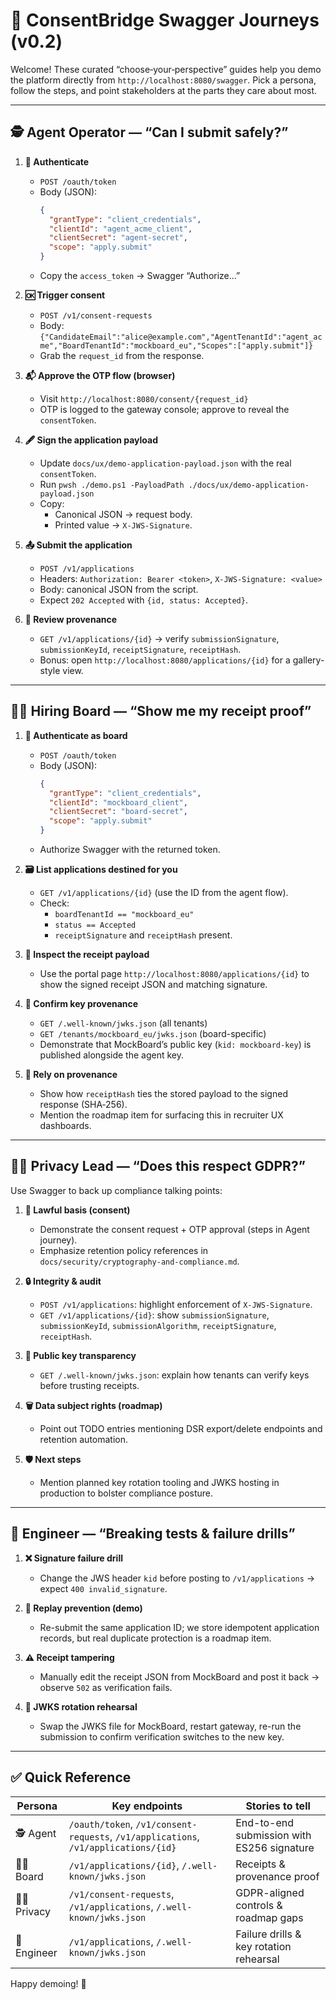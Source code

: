 # 🌉 ConsentBridge Swagger Journeys (v0.2)

Welcome! These curated “choose‑your‑perspective” guides help you demo the platform directly from `http://localhost:8080/swagger`. Pick a persona, follow the steps, and point stakeholders at the parts they care about most.

---

## 🕵️ Agent Operator — “Can I submit safely?”

1. **🔐 Authenticate**
   - `POST /oauth/token`
   - Body (JSON):
     ```json
     {
       "grantType": "client_credentials",
       "clientId": "agent_acme_client",
       "clientSecret": "agent-secret",
       "scope": "apply.submit"
     }
     ```
   - Copy the `access_token` → Swagger “Authorize…”

2. **🆗 Trigger consent**
   - `POST /v1/consent-requests`
   - Body: `{"CandidateEmail":"alice@example.com","AgentTenantId":"agent_acme","BoardTenantId":"mockboard_eu","Scopes":["apply.submit"]}`
   - Grab the `request_id` from the response.

3. **📬 Approve the OTP flow (browser)**
   - Visit `http://localhost:8080/consent/{request_id}`
   - OTP is logged to the gateway console; approve to reveal the `consentToken`.

4. **🖋️ Sign the application payload**
   - Update `docs/ux/demo-application-payload.json` with the real `consentToken`.
   - Run `pwsh ./demo.ps1 -PayloadPath ./docs/ux/demo-application-payload.json`
   - Copy:
     - Canonical JSON → request body.
     - Printed value → `X-JWS-Signature`.

5. **📤 Submit the application**
   - `POST /v1/applications`
   - Headers: `Authorization: Bearer <token>`, `X-JWS-Signature: <value>`
   - Body: canonical JSON from the script.
   - Expect `202 Accepted` with `{id, status: Accepted}`.

6. **🧾 Review provenance**
   - `GET /v1/applications/{id}` → verify `submissionSignature`, `submissionKeyId`, `receiptSignature`, `receiptHash`.
   - Bonus: open `http://localhost:8080/applications/{id}` for a gallery-style view.

---

## 🧑‍💼 Hiring Board — “Show me my receipt proof”

1. **🔐 Authenticate as board**
   - `POST /oauth/token`
   - Body (JSON):
     ```json
     {
       "grantType": "client_credentials",
       "clientId": "mockboard_client",
       "clientSecret": "board-secret",
       "scope": "apply.submit"
     }
     ```
   - Authorize Swagger with the returned token.

2. **🗃️ List applications destined for you**
   - `GET /v1/applications/{id}` (use the ID from the agent flow).
   - Check:
     - `boardTenantId == "mockboard_eu"`
     - `status == Accepted`
     - `receiptSignature` and `receiptHash` present.

3. **📄 Inspect the receipt payload**
   - Use the portal page `http://localhost:8080/applications/{id}` to show the signed receipt JSON and matching signature.

4. **🔑 Confirm key provenance**
   - `GET /.well-known/jwks.json` (all tenants)
   - `GET /tenants/mockboard_eu/jwks.json` (board-specific)
   - Demonstrate that MockBoard’s public key (`kid: mockboard-key`) is published alongside the agent key.

5. **🧭 Rely on provenance**
   - Show how `receiptHash` ties the stored payload to the signed response (SHA‑256).
   - Mention the roadmap item for surfacing this in recruiter UX dashboards.

---

## 👩‍⚖️ Privacy Lead — “Does this respect GDPR?”

Use Swagger to back up compliance talking points:

1. **🔐 Lawful basis (consent)**
   - Demonstrate the consent request + OTP approval (steps in Agent journey).
   - Emphasize retention policy references in `docs/security/cryptography-and-compliance.md`.

2. **🔒 Integrity & audit**
   - `POST /v1/applications`: highlight enforcement of `X-JWS-Signature`.
   - `GET /v1/applications/{id}`: show `submissionSignature`, `submissionKeyId`, `submissionAlgorithm`, `receiptSignature`, `receiptHash`.

3. **🔑 Public key transparency**
   - `GET /.well-known/jwks.json`: explain how tenants can verify keys before trusting receipts.

4. **🗑️ Data subject rights (roadmap)**
   - Point out TODO entries mentioning DSR export/delete endpoints and retention automation.

5. **🛡️ Next steps**
   - Mention planned key rotation tooling and JWKS hosting in production to bolster compliance posture.

---

## 🧪 Engineer — “Breaking tests & failure drills”

1. **❌ Signature failure drill**
   - Change the JWS header `kid` before posting to `/v1/applications` → expect `400 invalid_signature`.

2. **🔁 Replay prevention (demo)**
   - Re-submit the same application ID; we store idempotent application records, but real duplicate protection is a roadmap item.

3. **⚠️ Receipt tampering**
   - Manually edit the receipt JSON from MockBoard and post it back → observe `502` as verification fails.

4. **🔄 JWKS rotation rehearsal**
   - Swap the JWKS file for MockBoard, restart gateway, re-run the submission to confirm verification switches to the new key.

---

## ✅ Quick Reference

| Persona | Key endpoints | Stories to tell |
| ------- | ------------- | --------------- |
| 🕵️ Agent | `/oauth/token`, `/v1/consent-requests`, `/v1/applications`, `/v1/applications/{id}` | End-to-end submission with ES256 signature |
| 🧑‍💼 Board | `/v1/applications/{id}`, `/.well-known/jwks.json` | Receipts & provenance proof |
| 👩‍⚖️ Privacy | `/v1/consent-requests`, `/v1/applications`, `/.well-known/jwks.json` | GDPR-aligned controls & roadmap gaps |
| 🧪 Engineer | `/v1/applications`, `/.well-known/jwks.json` | Failure drills & key rotation rehearsal |

Happy demoing! 🎉
